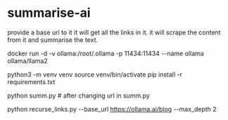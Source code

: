 # summarise-ai

provide a base url to it
it will get all the links in it.
it will scrape the content from it and summarise the text.


docker run -d -v ollama:/root/.ollama -p 11434:11434 --name ollama ollama/llama2

python3 -m venv venv
source venv/bin/activate
pip install -r requirements.txt

python summ.py # after changing url in summ.py 

python recurse_links.py --base_url https://ollama.ai/blog --max_depth 2
